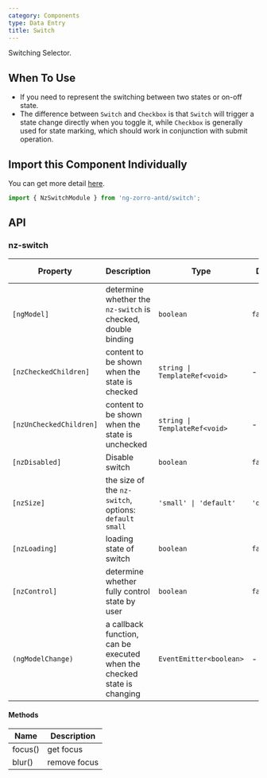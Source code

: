 ```yaml
---
category: Components
type: Data Entry
title: Switch
---
```


Switching Selector.

## When To Use

- If you need to represent the switching between two states or on-off state.
- The difference between `Switch` and `Checkbox` is that `Switch` will trigger a state change directly when you toggle it, while `Checkbox` is generally used for state marking, which should work in conjunction with submit operation.

## Import this Component Individually

You can get more detail [here](/docs/getting-started/en#import-a-component-individually).

```ts
import { NzSwitchModule } from 'ng-zorro-antd/switch';
```

## API

### nz-switch

| Property | Description | Type | Default | Global Config |
| -------- | ----------- | ---- | ------- | ------------- |
| `[ngModel]` | determine whether the `nz-switch` is checked, double binding | `boolean` | `false` |
| `[nzCheckedChildren]` | content to be shown when the state is checked | `string \| TemplateRef<void>` | - |
| `[nzUnCheckedChildren]` | content to be shown when the state is unchecked | `string \| TemplateRef<void>` | - |
| `[nzDisabled]` | Disable switch | `boolean` | `false` |
| `[nzSize]` | the size of the `nz-switch`, options: `default` `small` | `'small' \| 'default'` | `'default'` | ✅ |
| `[nzLoading]` | loading state of switch | `boolean` | `false` |
| `[nzControl]` | determine whether fully control state by user  | `boolean` | `false` |
| `(ngModelChange)` | a callback function, can be executed when the checked state is changing | `EventEmitter<boolean>` | - |

#### Methods

| Name | Description |
| ---- | ----------- |
| focus() | get focus |
| blur() | remove focus |
